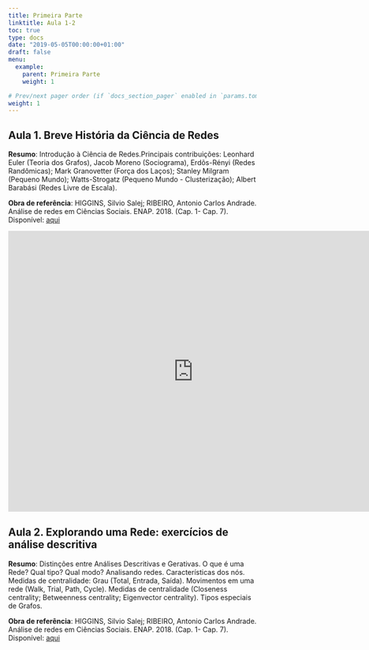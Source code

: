 ```yaml
---
title: Primeira Parte
linktitle: Aula 1-2
toc: true
type: docs
date: "2019-05-05T00:00:00+01:00"
draft: false
menu:
  example:
    parent: Primeira Parte
    weight: 1

# Prev/next pager order (if `docs_section_pager` enabled in `params.toml`)
weight: 1
---
```


## Aula 1.  Breve História da Ciência de Redes

__Resumo__: Introdução à Ciência de Redes.Principais contribuições: Leonhard Euler (Teoria dos Grafos),
Jacob Moreno (Sociograma), Erdõs-Rényi (Redes Randômicas); Mark Granovetter (Força dos Laços); Stanley
Milgram (Pequeno Mundo); Watts-Strogatz (Pequeno Mundo - Clusterização); Albert Barabási (Redes Livre
de Escala).

__Obra de referência__: HIGGINS, Silvio Salej; RIBEIRO, Antonio Carlos Andrade. Análise de redes em Ciências Sociais. ENAP. 2018. (Cap. 1- Cap. 7). Disponível: [aqui](https://repositorio.enap.gov.br/bitstream/1/3337/1/Livro_Analise%20de%20Redes%20em%20Ci%C3%AAncias%20Sociais.pdf)



<iframe src="https://docs.google.com/presentation/d/e/2PACX-1vRfJJxQ3nAag30Qn-a9dK5aShSGsATakMfMseGwW8IQ1TinfisioQZYmRPXpGwPCAgbahxyTPCHTxuI/embed?start=false&loop=false&delayms=3000" frameborder="0" width="750" height="569" allowfullscreen="true" mozallowfullscreen="true" webkitallowfullscreen="true"></iframe>


## Aula 2. Explorando uma Rede: exercícios de análise descritiva

__Resumo__: Distinções entre Análises Descritivas e Gerativas. O que é uma Rede? Qual tipo? Qual modo? Analisando redes. Características dos nós. Medidas de centralidade: Grau (Total, Entrada, Saída). Movimentos em uma rede (Walk, Trial, Path, Cycle). Medidas de centralidade (Closeness centrality; Betweenness centrality; Eigenvector centrality). Tipos especiais de Grafos.

__Obra de referência__: HIGGINS, Silvio Salej; RIBEIRO, Antonio Carlos Andrade. Análise de redes em Ciências Sociais. ENAP. 2018. (Cap. 1- Cap. 7). Disponível: [aqui](https://repositorio.enap.gov.br/bitstream/1/3337/1/Livro_Analise%20de%20Redes%20em%20Ci%C3%AAncias%20Sociais.pdf)
